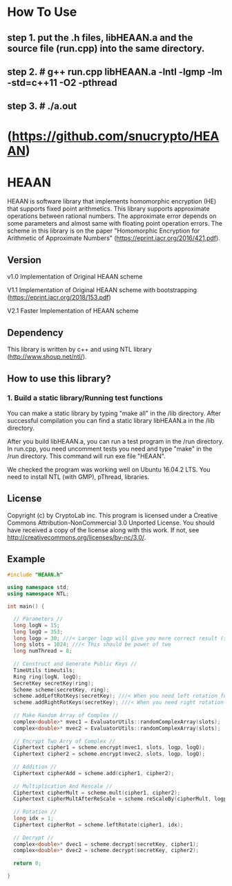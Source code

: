 # How To Use
## step 1. put the .h files, libHEAAN.a and the source file (run.cpp) into the same directory.

## step 2. # g++ run.cpp  libHEAAN.a -lntl -lgmp -lm -std=c++11 -O2 -pthread

## step 3. # ./a.out

# (https://github.com/snucrypto/HEAAN)
# HEAAN
HEAAN is software library that implements homomorphic encryption (HE) that supports fixed point arithmetics.
This library supports approximate operations between rational numbers.
The approximate error depends on some parameters and almost same with floating point operation errors.
The scheme in this library is on the paper "Homomorphic Encryption for Arithmetic of Approximate Numbers" (https://eprint.iacr.org/2016/421.pdf).

## Version
v1.0 Implementation of Original HEAAN scheme

V1.1 Implementation of Original HEAAN scheme with bootstrapping (https://eprint.iacr.org/2018/153.pdf)

V2.1 Faster Implementation of HEAAN scheme

## Dependency
This library is written by c++ and using NTL library (http://www.shoup.net/ntl/).

## How to use this library?
### 1. Build a static library/Running test functions
You can make a static library by typing "make all" in the /lib directory. After successful compilation you can find a static library libHEAAN.a in the /lib directory.

After you build libHEAAN.a, you can run a test program in the /run directory. In run.cpp, you need uncomment tests you need and type "make" in the /run directory. This command will run exe file "HEAAN".

We checked the program was working well on Ubuntu 16.04.2 LTS. You need to install NTL (with GMP), pThread, libraries.

## License
Copyright (c) by CryptoLab inc.
This program is licensed under a
Creative Commons Attribution-NonCommercial 3.0 Unported License.
You should have received a copy of the license along with this
work.  If not, see <http://creativecommons.org/licenses/by-nc/3.0/>.

## Example
```c++
#include "HEAAN.h"

using namespace std;
using namespace NTL;

int main() {

  // Parameters //
  long logN = 15;
  long logQ = 353;
  long logp = 30; ///< Larger logp will give you more correct result (smaller computation noise)
  long slots = 1024; ///< This should be power of two
  long numThread = 8;
	
  // Construct and Generate Public Keys //
  TimeUtils timeutils;
  Ring ring(logN, logQ);
  SecretKey secretKey(ring);
  Scheme scheme(secretKey, ring);
  scheme.addLeftRotKeys(secretKey); ///< When you need left rotation for the vectorized message
  scheme.addRightRotKeys(secretKey); ///< When you need right rotation for the vectorized message
  
  // Make Random Array of Complex //
  complex<double>* mvec1 = EvaluatorUtils::randomComplexArray(slots);
  complex<double>* mvec2 = EvaluatorUtils::randomComplexArray(slots);
  
  // Encrypt Two Arry of Complex //
  Ciphertext cipher1 = scheme.encrypt(mvec1, slots, logp, logQ);
  Ciphertext cipher2 = scheme.encrypt(mvec2, slots, logp, logQ);
  
  // Addition //
  Ciphertext cipherAdd = scheme.add(cipher1, cipher2);
  
  // Multiplication And Rescale //
  Ciphertext cipherMult = scheme.mult(cipher1, cipher2);
  Ciphertext cipherMultAfterReScale = scheme.reScaleBy(cipherMult, logp);
  
  // Rotation //
  long idx = 1;
  Ciphertext cipherRot = scheme.leftRotate(cipher1, idx);
  
  // Decrypt //
  complex<double>* dvec1 = scheme.decrypt(secretKey, cipher1);
  complex<double>* dvec2 = scheme.decrypt(secretKey, cipher2);
  
  return 0;

}
  
```
